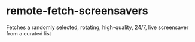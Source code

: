 # remote-fetch-screensavers
Fetches a randomly selected, rotating, high-quality, 24/7, live screensaver from a curated list
